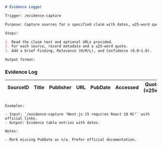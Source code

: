 ```md
# Evidence Logger

Trigger: /evidence-capture

Purpose: Capture sources for a specified claim with dates, ≤25-word quotes, findings, relevance, and confidence.

Steps:

1. Read the claim text and optional URLs provided.
2. For each source, record metadata and a ≤25-word quote.
3. Add a brief Finding, Relevance (H/M/L), and Confidence (0.0–1.0).

Output format:

```
### Evidence Log
| SourceID | Title | Publisher | URL | PubDate | Accessed | Quote (≤25w) | Finding | Rel | Conf |
|---|---|---|---|---|---|---|---|---|---|
```

Examples:

- Input: `/evidence-capture "Next.js 15 requires React 19 RC"` with official links.
- Output: Evidence table entries with dates.

Notes:

- Mark missing PubDate as n/a. Prefer official documentation.
```
